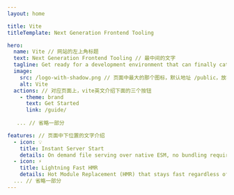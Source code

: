 ```yaml
---
layout: home

title: Vite
titleTemplate: Next Generation Frontend Tooling

hero:
  name: Vite // 网站的左上角标题
  text: Next Generation Frontend Tooling // 最中间的文字
  tagline: Get ready for a development environment that can finally catch up with you. // 最中间的文字
  image:
    src: /logo-with-shadow.png // 页面中最大的那个图标，默认地址 /public，放在public中无需写完整路径
    alt: Vite
  actions: // 对应页面上，vite英文介绍下面的三个按钮
    - theme: brand
      text: Get Started
      link: /guide/
      
   ... // 省略一部分

features: // 页面中下位置的文字介绍
  - icon: 💡
    title: Instant Server Start
    details: On demand file serving over native ESM, no bundling required!
  - icon: ⚡️
    title: Lightning Fast HMR
    details: Hot Module Replacement (HMR) that stays fast regardless of app size.
  ... // 省略一部分
---
```

